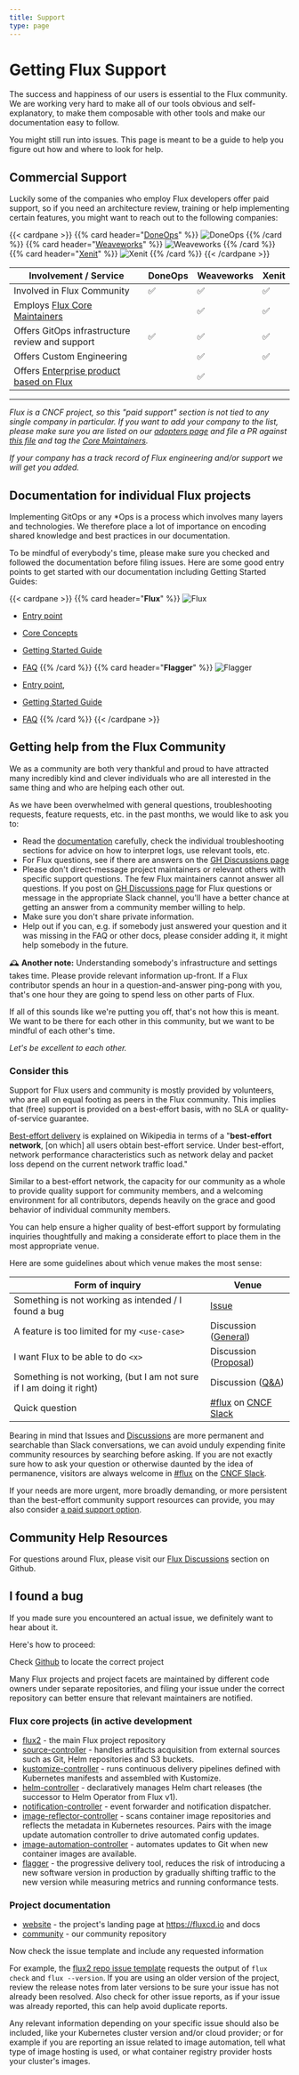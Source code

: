 ```yaml
---
title: Support
type: page
---
```


# Getting Flux Support

The success and happiness of our users is essential to the Flux community. We are working very hard to make all of our tools obvious and self-explanatory, to make them composable with other tools and make our documentation easy to follow.

You might still run into issues. This page is meant to be a guide to help you figure out how and where to look for help.

## Commercial Support

Luckily some of the companies who employ Flux developers offer paid support, so if you need an architecture review, training or help implementing certain features, you might want to reach out to the following companies:

<div class="support">

{{< cardpane >}}
{{% card header="[DoneOps](https://www.doneops.com/#contactus)" %}}
![DoneOps](/img/logos/logo-generic.png)
{{% /card %}}
{{% card header="[Weaveworks](https://www.weave.works/contact/)" %}}
![Weaveworks](/img/logos/weaveworks.png)
{{% /card %}}
{{% card header="[Xenit](https://xenit.se/contact/)" %}}
![Xenit](/img/logos/xenit.png)
{{% /card %}}
{{< /cardpane >}}

| Involvement / Service                                 | DoneOps | Weaveworks | Xenit |
| ----------------------------------------------------- | ------- | ---------- | ----- |
| Involved in Flux Community                            | ✅      | ✅         | ✅    |
| Employs [Flux Core Maintainers][core-maintainers]     |         | ✅         | ✅    |
| Offers GitOps infrastructure review and support       | ✅      | ✅         | ✅    |
| Offers Custom Engineering                             |         | ✅         | ✅    |
| Offers [Enterprise product based on Flux][enterprise] |         | ✅         |       |

[core-maintainers]: https://github.com/fluxcd/community/blob/main/CORE-MAINTAINERS
[enterprise]: /ecosystem/#products-and-services-built-on-top-of-flux

</div>

---

*Flux is a CNCF project, so this "paid support" section is not tied to any single company in particular. If you want to add your company to the list, please make sure you are listed on our [adopters page](/adopters) and file a PR against [this file](https://github.com/fluxcd/website/blob/main/content/en/_index.html) and tag the [Core Maintainers](https://github.com/fluxcd/community/blob/main/GOVERNANCE.md#core-maintainers).*

*If your company has a track record of Flux engineering and/or support we will get you added.*

## Documentation for individual Flux projects

Implementing GitOps or any \*Ops is a process which involves many layers and technologies. We therefore place a lot of importance on encoding shared knowledge and best practices in our documentation.

To be mindful of everybody's time, please make sure you checked and followed the documentation before filing issues.
Here are some good entry points to get started with our documentation including Getting Started Guides:

<div class="support">

{{< cardpane >}}
{{% card header="**Flux**" %}}
![Flux](/img/logos/flux-stacked-color.png)

- [Entry point](/flux/)
- [Core Concepts](/flux/concepts/)
- [Getting Started Guide](/flux/get-started/)
- [FAQ](/flux/faq/)
{{% /card %}}
{{% card header="**Flagger**" %}}
![Flagger](/img/logos/flagger-stacked-color.png)

- [Entry point](/flagger),
- [Getting Started Guide](/flagger/install/flagger-install-on-kubernetes)
- [FAQ](/flagger/faq)
{{% /card %}}
{{< /cardpane >}}

</div>

## Getting help from the Flux Community

We as a community are both very thankful and proud to have attracted many incredibly kind and clever individuals who are all interested in the same thing and who are helping each other out.

As we have been overwhelmed with general questions, troubleshooting requests, feature requests, etc. in the past months, we would like to ask you to:

- Read the [documentation](/flux/get-started/) carefully, check the individual troubleshooting sections for advice on how to interpret logs, use relevant tools, etc.
- For Flux questions, see if there are answers on the [GH Discussions page](https://github.com/fluxcd/flux2/discussions)
- Please don't direct-message project maintainers or relevant others with specific support questions. The few Flux maintainers cannot answer all questions. If you post on [GH Discussions page](https://github.com/fluxcd/flux2/discussions) for Flux questions or message in the appropriate Slack channel, you'll have a better chance at getting an answer from a community member willing to help.
- Make sure you don't share private information.
- Help out if you can, e.g. if somebody just answered your question and it was missing in the FAQ or other docs, please consider adding it, it might help somebody in the future.

🕰 **Another note:** Understanding somebody's infrastructure and settings takes time. Please provide relevant information up-front. If a Flux contributor spends an hour in a question-and-answer ping-pong with you, that's one hour they are going to spend less on other parts of Flux.

If all of this sounds like we're putting you off, that's not how this is meant. We want to be there for each other in this community, but we want to be mindful of each other's time.

*Let's be excellent to each other.*

### Consider this

Support for Flux users and community is mostly provided by volunteers, who are all on equal footing as peers in the Flux community. This implies that (free) support is provided on a best-effort basis, with no SLA or quality-of-service guarantee.

[Best-effort delivery](https://en.wikipedia.org/wiki/Best-effort_delivery) is explained on Wikipedia in terms of a "**best-effort network**, [on which] all users obtain best-effort service. Under best-effort, network performance characteristics such as network delay and packet loss depend on the current network traffic load."

Similar to a best-effort network, the capacity for our community as a whole to provide quality support for community members, and a welcoming environment for all contributors, depends heavily on the grace and good behavior of individual community members.

You can help ensure a higher quality of best-effort support by formulating inquiries thoughtfully and making a considerate effort to place them in the most appropriate venue.

Here are some guidelines about which venue makes the most sense:

| Form of inquiry                                             | Venue                 |
| ------------------------------------------------------------| --------------------- |
| Something is not working as intended / I found a bug        | [Issue](https://github.com/fluxcd/flux2/issues) |
| A feature is too limited for my `<use-case>`                | Discussion ([General](https://github.com/fluxcd/flux2/discussions/categories/general)) |
| I want Flux to be able to do `<x>`                          | Discussion ([Proposal](https://github.com/fluxcd/flux2/discussions/categories/proposals)) |
| Something is not working, (but I am not sure if I am doing it right) | Discussion ([Q&A](https://github.com/fluxcd/flux2/discussions/categories/q-a)) |
| Quick question                                              | [#flux][] on [CNCF Slack][] |

Bearing in mind that Issues and [Discussions](https://github.com/fluxcd/flux2/discussions) are more permanent and searchable than Slack conversations, we can avoid unduly expending finite community resources by searching before asking. If you are not exactly sure how to ask your question or otherwise daunted by the idea of permanence, visitors are always welcome in [#flux][] on the [CNCF Slack][].

If your needs are more urgent, more broadly demanding, or more persistent than the best-effort community support resources can provide, you may also consider [a paid support option](#commercial-support).

## Community Help Resources

For questions around Flux, please visit our [Flux Discussions](https://github.com/fluxcd/flux2/discussions) section on Github.

## I found a bug

If you made sure you encountered an actual issue, we definitely want to hear about it.

Here's how to proceed:

Check [Github](https://github.com/fluxcd) to locate the correct project

Many Flux projects and project facets are maintained by different code owners under separate repositories, and filing your issue under the correct repository can better ensure that relevant maintainers are notified.

### Flux core projects (in active development

- [flux2](https://github.com/fluxcd/flux2) - the main Flux project repository
- [source-controller](https://github.com/fluxcd/source-controller) - handles artifacts acquisition from external sources such as Git, Helm repositories and S3 buckets.
- [kustomize-controller](https://github.com/fluxcd/kustomize-controller) - runs continuous delivery pipelines defined with Kubernetes manifests and assembled with Kustomize.
- [helm-controller](https://github.com/fluxcd/helm-controller) - declaratively manages Helm chart releases (the successor to Helm Operator from Flux v1).
- [notification-controller](https://github.com/fluxcd/notification-controller) - event forwarder and notification dispatcher.
- [image-reflector-controller](https://github.com/fluxcd/image-reflector-controller) - scans container image repositories and reflects the metadata in Kubernetes resources. Pairs with the image update automation controller to drive automated config updates.
- [image-automation-controller](https://github.com/fluxcd/image-automation-controller) - automates updates to Git when new container images are available.
- [flagger](https://github.com/fluxcd/flagger) - the progressive delivery tool, reduces the risk of introducing a new software version in production by gradually shifting traffic to the new version while measuring metrics and running conformance tests.

### Project documentation

- [website](https://github.com/fluxcd/website) - the project's landing page at <https://fluxcd.io> and docs
- [community](https://github.com/fluxcd/community) - our community repository

Now check the issue template and include any requested information

For example, the [flux2 repo issue template](https://github.com/fluxcd/flux2/issues/new) requests the output of `flux check` and `flux --version`. If you are using an older version of the project, review the release notes from later versions to be sure your issue has not already been resolved. Also check for other issue reports, as if your issue was already reported, this can help avoid duplicate reports.

Any relevant information depending on your specific issue should also be included, like your Kubernetes cluster version and/or cloud provider; or for example if you are reporting an issue related to image automation, tell what type of image hosting is used, or what container registry provider hosts your cluster's images.

[#flux]: https://cloud-native.slack.com/archives/CLAJ40HV3
[CNCF Slack]: https://slack.cncf.io/

